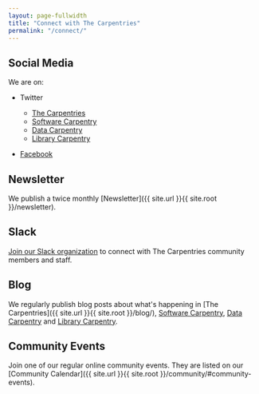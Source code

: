 ```yaml
---
layout: page-fullwidth
title: "Connect with The Carpentries"
permalink: "/connect/"
---
```


## Social Media

We are on:

- Twitter
  + [The Carpentries](https://twitter.com/thecarpentries)
  + [Software Carpentry](https://twitter.com/swcarpentry)
  + [Data Carpentry](https://twitter.com/datacarpentry)
  + [Library Carpentry](https://twitter.com/LibCarpentry)
  
- [Facebook](https://www.facebook.com/carpentries/)

## Newsletter

We publish a twice monthly [Newsletter]({{ site.url }}{{ site.root }}/newsletter).

## Slack

[Join our Slack organization](https://swc-slack-invite.herokuapp.com/) to connect with The Carpentries community members and staff.

## Blog

We regularly publish blog posts about what's happening in [The Carpentries]({{ site.url }}{{ site.root }}/blog/), [Software Carpentry](https://software-carpentry.org/blog/), [Data Carpentry](http://datacarpentry.org/blog/) and [Library Carpentry](http://librarycarpentry.github.io/blog/).

## Community Events

Join one of our regular online community events. They are listed on our [Community Calendar]({{ site.url }}{{ site.root }}/community/#community-events).
